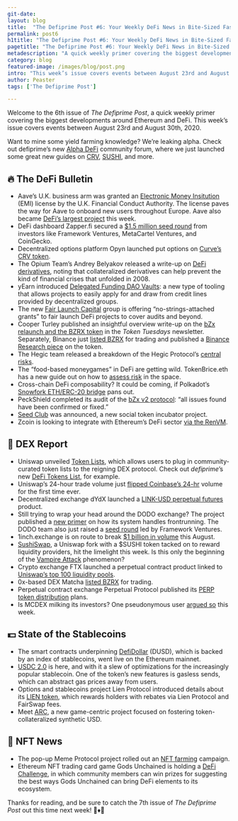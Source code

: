 ```yaml
---
git-date:
layout: blog
title:  "The Defiprime Post #6: Your Weekly DeFi News in Bite-Sized Fashion"
permalink: post6
h1title: "The Defiprime Post #6: Your Weekly DeFi News in Bite-Sized Fashion"
pagetitle: "The Defiprime Post #6: Your Weekly DeFi News in Bite-Sized Fashion"
metadescription: "A quick weekly primer covering the biggest developments around Ethereum and DeFi. This week’s issue covers events between August 23rd and August 30th, 2020"
category: blog
featured-image: /images/blog/post.png
intro: "This week’s issue covers events between August 23rd and August 30th, 2020"
author: Peaster
tags: ['The Defiprime Post']

---
```

Welcome to the 6th issue of _The Defiprime Post_, a quick weekly primer covering the biggest developments around Ethereum and DeFi. This week’s issue covers events between August 23rd and August 30th, 2020.

Want to mine some yield farming knowledge? We’re leaking alpha. Check out defiprime’s new [Alpha DeFi](https://alpha.defiprime.com/c/yield-farming/6) community forum, where we just launched some great new guides on [CRV](https://alpha.defiprime.com/t/yield-farming-curve-with-a-2-5x-boost/226), [SUSHI](https://alpha.defiprime.com/t/yield-farming-with-sushi/227), and more.

## 🔥 The DeFi Bulletin


*   Aave’s U.K. business arm was granted an [Electronic Money Insitution](https://www.theblockcrypto.com/post/75845/aave-uk-fca-emi-license-defi) (EMI) license by the U.K. Financial Conduct Authority. The license paves the way for Aave to onboard new users throughout Europe. Aave also became [DeFi’s largest project](https://defipulse.com/) this week.
*   DeFi dashboard Zapper.fi secured a [$1.5 million seed round](https://medium.com/zapper-protocol/zapper-closes-1-5m-seed-round-a04a8a0bd2c4) from investors like Framework Ventures, MetaCartel Ventures, and CoinGecko.
*   Decentralized options platform Opyn launched put options on [Curve’s CRV token](https://www.theblockcrypto.com/linked/76324/opyn-launches-put-options-curve-token).
*   The Opium Team’s Andrey Belyakov released a write-up on [DeFi derivatives](https://medium.com/opium-network/derivatives-in-defi-reminiscence-of-the-2008-financial-crisis-2d0072a2e9e1), noting that collateralized derivatives can help prevent the kind of financial crises that unfolded in 2008.
*   yEarn introduced [Delegated Funding DAO Vaults](https://medium.com/iearn/delegated-funding-dao-vaults-7ab05a63d7ba): a new type of tooling that allows projects to easily apply for and draw from credit lines provided by decentralized groups.
*   The new [Fair Launch Capital](https://www.fairlaunch.capital/) group is offering “no-strings-attached grants” to fair launch DeFi projects to cover audits and beyond.
*   Cooper Turley published an insightful overview write-up on the [bZx relaunch and the BZRX token](https://tokentuesdays.substack.com/p/the-rebirth-of-bzx-protocol) in the _Token Tuesdays_ newsletter. Separately, Binance just [listed BZRX](https://www.binance.com/en/support/articles/db1f08bcb1624b29b3d19ebc2e62e1eb) for trading and published a [Binance Research piece](https://research.binance.com/en/projects/bzx-protocol) on the token.
*   The Hegic team released a breakdown of the Hegic Protocol’s [central risks](https://medium.com/hegic/hegic-protocol-risks-breakdown-d3dcf8c85d01).
*   The “food-based moneygames” in DeFi are getting wild. TokenBrice.eth has a new guide out on how to [assess risk](https://tokenbrice.xyz/posts/2020/defi-moneygames/) in the space.
*   Cross-chain DeFi composability? It could be coming, if Polkadot’s [Snowfork ETH/ERC-20 bridge](https://cointelegraph.com/news/a-new-polkadot-to-ethereum-bridge-could-enable-cross-chain-defi-composability) pans out.
*   PeckShield completed its audit of the [bZx v2 protocol](https://twitter.com/peckshield/status/1299446556345606144): “all issues found have been confirmed or fixed.”
*   [Seed Club](https://medium.com/@thattallguy/introducing-seed-club-a-social-token-incubator-490c0474421b) was announced, a new social token incubator project.
*   Zcoin is looking to integrate with Ethereum’s DeFi sector [via the RenVM](https://forum.zcoin.io/t/zcoin-and-the-defi-ecosystem/848).


## 💱 DEX Report

*   Uniswap unveiled [Token Lists](https://uniswap.org/blog/token-lists/), which allows users to plug in community-curated token lists to the reigning DEX protocol. Check out _defiprime_’s new [DeFi Tokens List](https://defiprime.com/tokenlist), for example.
*   Uniswap’s 24-hour trade volume just [flipped Coinbase’s 24-hr](https://twitter.com/haydenzadams/status/1300034164830408704) volume for the first time ever.
*   Decentralized exchange dYdX launched a [LINK-USD perpetual futures](https://integral.dydx.exchange/link-usd-perpetual-contract-market-is-live/) product.
*   Still trying to wrap your head around the DODO exchange? The project published a [new primer](https://medium.com/dodoex/a-gentle-introduction-to-how-dodo-deals-with-market-risk-39dac80f740b) on how its system handles frontrunning. The DODO team also just raised a [seed round](https://medium.com/dodoex/dodo-announces-seed-round-led-by-framework-ventures-unveils-long-term-roadmap-3bdef33736d4) led by Framework Ventures.
*   1inch.exchange is on route to break [$1 billion in volume](https://twitter.com/santimentfeed/status/1298730214831173633) this August.
*   [SushiSwap](https://medium.com/sushiswap/the-sushiswap-project-c4049ea9941e), a Uniswap fork with a $SUSHI token tacked on to reward liquidity providers, hit the limelight this week. Is this only the beginning of the [Vampire Attack](https://www.cryptonative.ch/vampire-attack-an-attack-on-liquidity-dependent-protocols/) phenomenon?
*   Crypto exchange FTX launched a perpetual contract product linked to [Uniswap’s top 100 liquidity pools](https://www.theblockcrypto.com/linked/75846/ftx-launches-uniswap-perp?utm_source=cryptopanic&utm_medium=rss).
*   0x-based DEX Matcha [listed BZRX](https://twitter.com/matchaxyz/status/1300117028179791872) for trading.
*   Perpetual contract exchange Perpetual Protocol published its [PERP token distribution](https://medium.com/@perpetualprotocol/perp-token-distribution-2f1b6196744d) plans.
*   Is MCDEX milking its investors? One pseudonymous user [argued so](https://medium.com/@pommepotatoes/mcdex-mcb-the-new-way-to-milk-investors-d5fc27d19d5e) this week.


## 💵 State of the Stablecoins

*   The smart contracts underpinning [DefiDollar](https://medium.com/defidollar/defidollar-is-live-b8d9cbc08b88) (DUSD), which is backed by an index of stablecoins, went live on the Ethereum mainnet.
*   [USDC 2.0](https://medium.com/centre-blog/centre-consortium-announces-release-of-usd-coin-version-2-0-37ee8b27e09b) is here, and with it a slew of optimizations for the increasingly popular stablecoin. One of the token’s new features is gasless sends, which can abstract gas prices away from users.
*   Options and stablecoins project Lien Protocol introduced details about its [LIEN token](https://medium.com/lien-finance/lien-token-metrics-f9e7bae3e407), which rewards holders with rebates via Lien Protocol and FairSwap fees.
*   Meet [ARC](https://defiweekly.substack.com/p/world-meet-arc), a new game-centric project focused on fostering token-collateralized synthetic USD.


## 💎 NFT News

*   The pop-up Meme Protocol project rolled out an [NFT farming](https://medium.com/@dontbuymeme/announcing-the-meme-protocol-yield-farming-meets-nfts-1a9820f7058b) campaign.
*   Ethereum NFT trading card game Gods Unchained is holding a [DeFi Challenge](https://www.reddit.com/r/GodsUnchained/comments/igsfib/the_gods_unchained_defi_challenge_eth_prizes_for/), in which community members can win prizes for suggesting the best ways Gods Unchained can bring DeFi elements to its ecosystem.



Thanks for reading, and be sure to catch the 7th issue of _The Defiprime Post_ out this time next week! 👋♦️👋
